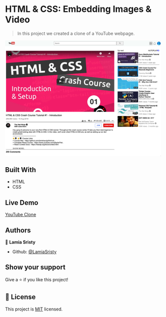 # HTML & CSS: Embedding Images & Video 

> In this project we created a clone of a YouTube webpage. 

<img src="images/youtube-clone-home.png">

## Built With

- HTML
- CSS

## Live Demo

[YouTube Clone](https://raw.githack.com/LamiaSristy/youtube-videoplayerpage/master/index.html)

## Authors

👤 **Lamia Sristy**

- Github: [@LamiaSristy](https://github.com/LamiaSristy)

## Show your support

Give a ⭐️ if you like this project!

## 📝 License

This project is [MIT](lic.url) licensed.
